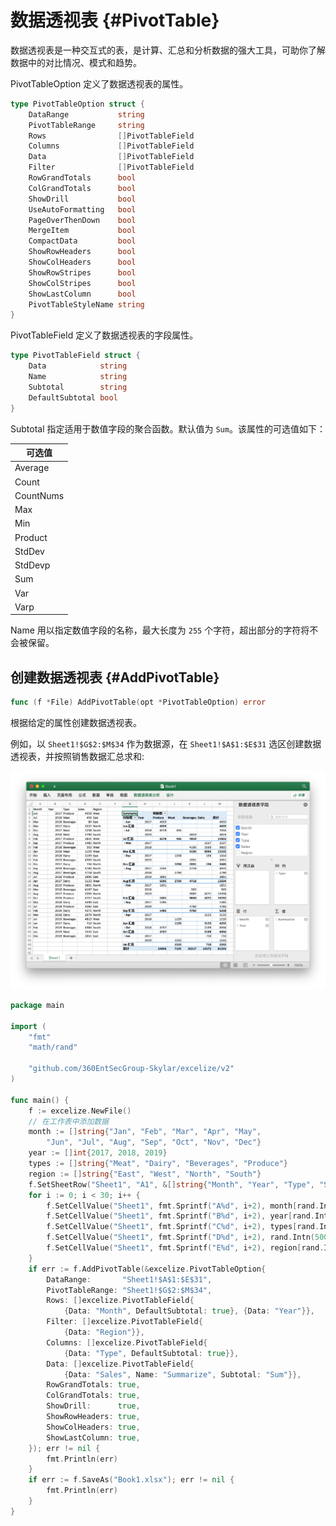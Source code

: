 # 数据透视表 {#PivotTable}

数据透视表是一种交互式的表，是计算、汇总和分析数据的强大工具，可助你了解数据中的对比情况、模式和趋势。

PivotTableOption 定义了数据透视表的属性。

```go
type PivotTableOption struct {
    DataRange           string
    PivotTableRange     string
    Rows                []PivotTableField
    Columns             []PivotTableField
    Data                []PivotTableField
    Filter              []PivotTableField
    RowGrandTotals      bool
    ColGrandTotals      bool
    ShowDrill           bool
    UseAutoFormatting   bool
    PageOverThenDown    bool
    MergeItem           bool
    CompactData         bool
    ShowRowHeaders      bool
    ShowColHeaders      bool
    ShowRowStripes      bool
    ShowColStripes      bool
    ShowLastColumn      bool
    PivotTableStyleName string
}
```

PivotTableField 定义了数据透视表的字段属性。

```go
type PivotTableField struct {
    Data            string
    Name            string
    Subtotal        string
    DefaultSubtotal bool
}
```

Subtotal 指定适用于数值字段的聚合函数。默认值为 `Sum`。该属性的可选值如下：

|可选值|
|---|
|Average|
|Count|
|CountNums|
|Max|
|Min|
|Product|
|StdDev|
|StdDevp|
|Sum|
|Var|
|Varp|

Name 用以指定数值字段的名称，最大长度为 `255` 个字符，超出部分的字符将不会被保留。

## 创建数据透视表 {#AddPivotTable}

```go
func (f *File) AddPivotTable(opt *PivotTableOption) error
```

根据给定的属性创建数据透视表。

例如，以 `Sheet1!$G$2:$M$34` 作为数据源，在 `Sheet1!$A$1:$E$31` 选区创建数据透视表，并按照销售数据汇总求和:

<p align="center"><img width="1117" src="./images/pivot_table_01.png" alt="使用 Go 语言通过 exceliz 创建数据透视表"></p>

```go
package main

import (
    "fmt"
    "math/rand"

    "github.com/360EntSecGroup-Skylar/excelize/v2"
)

func main() {
    f := excelize.NewFile()
    // 在工作表中添加数据
    month := []string{"Jan", "Feb", "Mar", "Apr", "May",
        "Jun", "Jul", "Aug", "Sep", "Oct", "Nov", "Dec"}
    year := []int{2017, 2018, 2019}
    types := []string{"Meat", "Dairy", "Beverages", "Produce"}
    region := []string{"East", "West", "North", "South"}
    f.SetSheetRow("Sheet1", "A1", &[]string{"Month", "Year", "Type", "Sales", "Region"})
    for i := 0; i < 30; i++ {
        f.SetCellValue("Sheet1", fmt.Sprintf("A%d", i+2), month[rand.Intn(12)])
        f.SetCellValue("Sheet1", fmt.Sprintf("B%d", i+2), year[rand.Intn(3)])
        f.SetCellValue("Sheet1", fmt.Sprintf("C%d", i+2), types[rand.Intn(4)])
        f.SetCellValue("Sheet1", fmt.Sprintf("D%d", i+2), rand.Intn(5000))
        f.SetCellValue("Sheet1", fmt.Sprintf("E%d", i+2), region[rand.Intn(4)])
    }
    if err := f.AddPivotTable(&excelize.PivotTableOption{
        DataRange:       "Sheet1!$A$1:$E$31",
        PivotTableRange: "Sheet1!$G$2:$M$34",
        Rows: []excelize.PivotTableField{
            {Data: "Month", DefaultSubtotal: true}, {Data: "Year"}},
        Filter: []excelize.PivotTableField{
            {Data: "Region"}},
        Columns: []excelize.PivotTableField{
            {Data: "Type", DefaultSubtotal: true}},
        Data: []excelize.PivotTableField{
            {Data: "Sales", Name: "Summarize", Subtotal: "Sum"}},
        RowGrandTotals: true,
        ColGrandTotals: true,
        ShowDrill:      true,
        ShowRowHeaders: true,
        ShowColHeaders: true,
        ShowLastColumn: true,
    }); err != nil {
        fmt.Println(err)
    }
    if err := f.SaveAs("Book1.xlsx"); err != nil {
        fmt.Println(err)
    }
}
```
